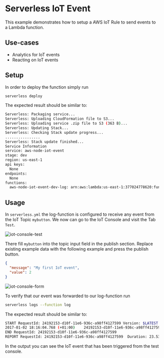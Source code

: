 # Serverless IoT Event

This example demonstrates how to setup a AWS IoT Rule to send events to a Lambda function.

## Use-cases

- Analytics for IoT events
- Reacting on IoT events

## Setup

In order to deploy the function simply run

```bash
serverless deploy
```

The expected result should be similar to:

```bash
Serverless: Packaging service...
Serverless: Uploading CloudFormation file to S3...
Serverless: Uploading service .zip file to S3 (363 B)...
Serverless: Updating Stack...
Serverless: Checking Stack update progress...
................
Serverless: Stack update finished...
Service Information
service: aws-node-iot-event
stage: dev
region: us-east-1
api keys:
  None
endpoints:
  None
functions:
  aws-node-iot-event-dev-log: arn:aws:lambda:us-east-1:377024778620:function:aws-node-iot-event-dev-log
```

## Usage

In `serverless.yml` the log-function is configured to receive any event from the IoT Topic `mybutton`. We now can go to the IoT Console and visit the Tab `Test`.

![iot-console-test](https://cloud.githubusercontent.com/assets/223045/21593597/352be866-d119-11e6-9639-994b9c495571.png)

There fill `mybutton` into the topic input field in the publish section. Replace existing example data with the following example and press the publish button.

```json
{
  "message": "My first IoT event",
  "value": 2
}
```

![iot-console-form](https://cloud.githubusercontent.com/assets/223045/21593596/352be71c-d119-11e6-979a-7aa70abd2bf2.png)

To verify that our event was forwarded to our log-function run

```bash
serverless logs --function log
```

The expected result should be similar to:

```bash
START RequestId: 24192153-d10f-11e6-936c-a98ff4127599 Version: $LATEST
2017-01-02 18:16:04.768 (+01:00)	24192153-d10f-11e6-936c-a98ff4127599	{ message: 'My first IoT event', value: 2 }
END RequestId: 24192153-d10f-11e6-936c-a98ff4127599
REPORT RequestId: 24192153-d10f-11e6-936c-a98ff4127599	Duration: 23.53 ms	Billed Duration: 100 ms 	Memory Size: 1024 MB	Max Memory Used: 8 MB
```

In the output you can see the IoT event that has been triggered from the test console.
